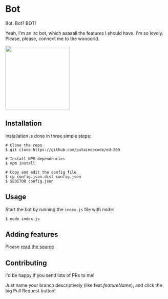 Bot
===

Bot. Bot? BOT!

Yeah, I'm an irc bot, which aaaaall the features I should have. I'm so lovely.
Please, please, connect me to the woooorld.

<img height="200" src="https://raw2.github.com/putaindecode/ed-209/master/preview.jpg">

## Installation

Installation is done in three simple steps:

```
# Clone the repo
$ git clone https://github.com/putaindecode/ed-209

# Install NPM dependencies
$ npm install

# Copy and edit the config file
$ cp config.json.dist config.json
$ $EDITOR config.json
```

## Usage

Start the bot by running the `index.js` file with node:

```
$ node index.js
```

## Adding features

Please [read the source](index.js)

## Contributing

I'd be happy if you send lots of PRs to me!

Just name your branch descriptively (like feat.*featureName*), and click the
big Pull Request button!


